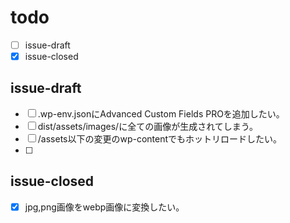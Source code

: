 # todo
- [ ] issue-draft
- [x] issue-closed

## issue-draft
- [ ] .wp-env.jsonにAdvanced Custom Fields PROを追加したい。
- [ ] dist/assets/images/に全ての画像が生成されてしまう。
- [ ] /assets以下の変更のwp-contentでもホットリロードしたい。
- [ ]

## issue-closed
- [x] jpg,png画像をwebp画像に変換したい。
